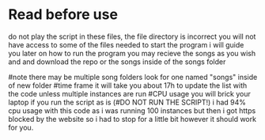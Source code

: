 # Read before use
do not play the script in these files, the file directory is incorrect
you will not have access to some of the files needed to start the program
i will guide you later on how to run the program 
you may recieve the songs as you wish and and download the repo or the songs inside of the songs folder

#note
there may be multiple song folders look for one named "songs" inside of new folder
#time frame
it will take you about 17h to update the list with the code unless multiple instances are run
#CPU usage
you will brick your laptop if you run the script as is (#DO NOT RUN THE SCRIPT!)
i had 94% cpu usage with this code as i was running 100 instances but then i got https blocked by the website so i had to stop for a little bit however it should work for you.
